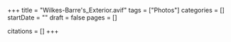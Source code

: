 +++
title = "Wilkes-Barre's_Exterior.avif"
tags = ["Photos"]
categories = []
startDate = ""
draft = false
pages = []

citations = []
+++
